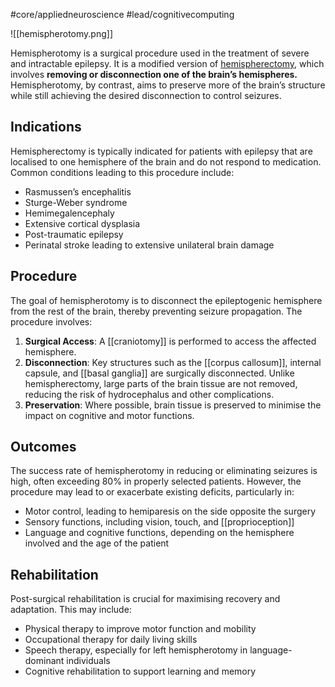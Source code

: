 #core/appliedneuroscience #lead/cognitivecomputing

![[hemispherotomy.png]]

Hemispherotomy is a surgical procedure used in the treatment of severe and intractable epilepsy. It is a modified version of [hemispherectomy](https://en.wikipedia.org/wiki/Hemispherectomy), which involves **removing or disconnection one of the brain’s hemispheres.** Hemispherotomy, by contrast, aims to preserve more of the brain’s structure while still achieving the desired disconnection to control seizures.

## Indications

Hemispherectomy is typically indicated for patients with epilepsy that are localised to one hemisphere of the brain and do not respond to medication. Common conditions leading to this procedure include:

- Rasmussen’s encephalitis
- Sturge-Weber syndrome
- Hemimegalencephaly
- Extensive cortical dysplasia
- Post-traumatic epilepsy
- Perinatal stroke leading to extensive unilateral brain damage

## Procedure

The goal of hemispherotomy is to disconnect the epileptogenic hemisphere from the rest of the brain, thereby preventing seizure propagation. The procedure involves:

1. **Surgical Access**: A [[craniotomy]] is performed to access the affected hemisphere.
2. **Disconnection**: Key structures such as the [[corpus callosum]], internal capsule, and [[basal ganglia]] are surgically disconnected. Unlike hemispherectomy, large parts of the brain tissue are not removed, reducing the risk of hydrocephalus and other complications.
3. **Preservation**: Where possible, brain tissue is preserved to minimise the impact on cognitive and motor functions.

## Outcomes

The success rate of hemispherotomy in reducing or eliminating seizures is high, often exceeding 80% in properly selected patients. However, the procedure may lead to or exacerbate existing deficits, particularly in:

- Motor control, leading to hemiparesis on the side opposite the surgery
- Sensory functions, including vision, touch, and [[proprioception]]
- Language and cognitive functions, depending on the hemisphere involved and the age of the patient

## Rehabilitation

Post-surgical rehabilitation is crucial for maximising recovery and adaptation. This may include:

- Physical therapy to improve motor function and mobility
- Occupational therapy for daily living skills
- Speech therapy, especially for left hemispherotomy in language-dominant individuals
- Cognitive rehabilitation to support learning and memory
